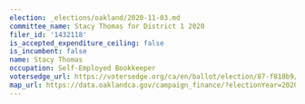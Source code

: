 ```yaml
---
election: _elections/oakland/2020-11-03.md
committee_name: Stacy Thomas for District 1 2020
filer_id: '1432118'
is_accepted_expenditure_ceiling: false
is_incumbent: false
name: Stacy Thomas
occupation: Self-Employed Bookkeeper
votersedge_url: https://votersedge.org/ca/en/ballot/election/87-f810b9/address/null/zip/94611/contests/contest/21295/candidate/151495?&cty=ca%2falm&date=2020-11-03
map_url: https://data.oaklandca.gov/campaign_finance/?electionYear=2020&candidates=COAK-155201&since=2019-01-01&until=2020-10-23
---
```

